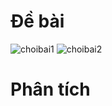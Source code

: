 # Đề bài
![choibai1](https://github.com/VanHoang110802/Competitive_Programming/assets/108053955/792776b4-1a34-4548-aabf-6b9b3007c33e)
![choibai2](https://github.com/VanHoang110802/Competitive_Programming/assets/108053955/f05ddba7-8274-472c-a3e2-8132e59e0c66)

# Phân tích
